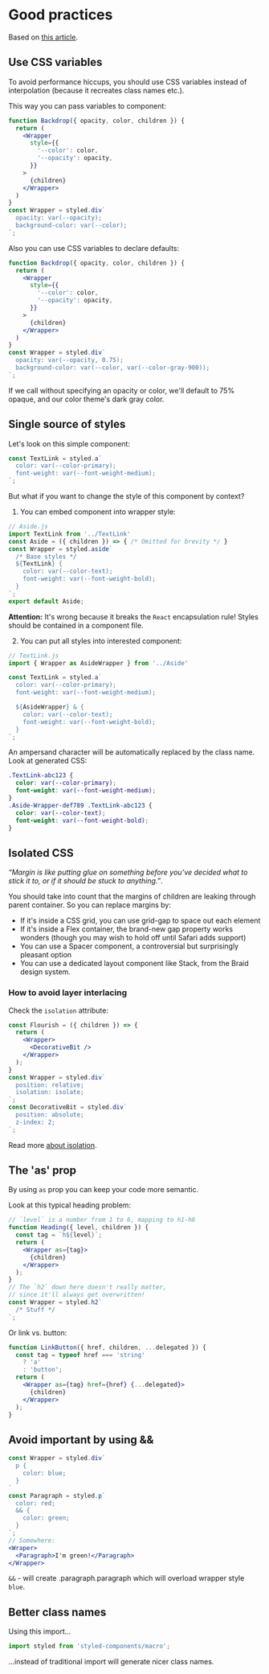 # Good practices

Based on [this article](https://www.joshwcomeau.com/css/styled-components/).

## Use CSS variables

To avoid performance hiccups, you should use CSS variables instead of interpolation (because it recreates class names etc.).

This way you can pass variables to component:

```jsx
function Backdrop({ opacity, color, children }) {
  return (
    <Wrapper
      style={{
        '--color': color,
        '--opacity': opacity,
      }}
    >
      {children}
    </Wrapper>
  )
}
const Wrapper = styled.div`
  opacity: var(--opacity);
  background-color: var(--color);
`;
```

Also you can use CSS variables to declare defaults:

```jsx
function Backdrop({ opacity, color, children }) {
  return (
    <Wrapper
      style={{
        '--color': color,
        '--opacity': opacity,
      }}
    >
      {children}
    </Wrapper>
  )
}
const Wrapper = styled.div`
  opacity: var(--opacity, 0.75);
  background-color: var(--color, var(--color-gray-900));
`;
```

If we call <Backdrop> without specifying an opacity or color, we'll default to 75% opaque, and our color theme's dark gray color.

## Single source of styles

Let's look on this simple component:

```jsx
const TextLink = styled.a`
  color: var(--color-primary);
  font-weight: var(--font-weight-medium);
`;
```

But what if you want to change the style of this component by context?

1. You can embed component into wrapper style:

```jsx
// Aside.js
import TextLink from '../TextLink'
const Aside = ({ children }) => { /* Omitted for brevity */ }
const Wrapper = styled.aside`
  /* Base styles */
  ${TextLink} {
    color: var(--color-text);
    font-weight: var(--font-weight-bold);
  }
`;
export default Aside;
```

__Attention:__ It's wrong because it breaks the `React` encapsulation rule! Styles should be contained in a component file.

2. You can put all styles into interested component:

```jsx
// TextLink.js
import { Wrapper as AsideWrapper } from '../Aside'

const TextLink = styled.a`
  color: var(--color-primary);
  font-weight: var(--font-weight-medium);

  ${AsideWrapper} & {
    color: var(--color-text);
    font-weight: var(--font-weight-bold);
  }
`;
```

An ampersand character will be automatically replaced by the class name. Look at generated CSS:

```css
.TextLink-abc123 {
  color: var(--color-primary);
  font-weight: var(--font-weight-medium);
}
.Aside-Wrapper-def789 .TextLink-abc123 {
  color: var(--color-text);
  font-weight: var(--font-weight-bold);
}
```

## Isolated CSS

_“Margin is like putting glue on something before you’ve decided what to stick it to, or if it should be stuck to anything.”_.

You should take into count that the margins of children are leaking through parent container. So you can replace margins by:

* If it's inside a CSS grid, you can use grid-gap to space out each element
* If it's inside a Flex container, the brand-new gap property works wonders (though you may wish to hold off until Safari adds support)
* You can use a Spacer component, a controversial but surprisingly pleasant option
* You can use a dedicated layout component like Stack, from the Braid design system.

### How to avoid layer interlacing

Check the `isolation` attribute: 

```jsx
const Flourish = ({ children }) => {
  return (
    <Wrapper>
      <DecorativeBit />
    </Wrapper>
  );
}
const Wrapper = styled.div`
  position: relative;
  isolation: isolate;
`;
const DecorativeBit = styled.div`
  position: absolute;
  z-index: 2;
`;
```

Read more [about isolation](https://css-tricks.com/almanac/properties/i/isolation/).


## The 'as' prop

By using `as` prop you can keep your code more semantic.

Look at this typical heading problem:

```jsx
// `level` is a number from 1 to 6, mapping to h1-h6
function Heading({ level, children }) {
  const tag = `h${level}`;
  return (
    <Wrapper as={tag}>
      {children}
    </Wrapper>
  );
}
// The `h2` down here doesn't really matter,
// since it'll always get overwritten!
const Wrapper = styled.h2`
  /* Stuff */
`;
```

Or link vs. button:

```jsx
function LinkButton({ href, children, ...delegated }) {
  const tag = typeof href === 'string'
    ? 'a'
    : 'button';
  return (
    <Wrapper as={tag} href={href} {...delegated}>
      {children}
    </Wrapper>
  );
}
```

## Avoid important by using &&

```jsx
const Wrapper = styled.div`
  p {
    color: blue;
  }
`
const Paragraph = styled.p`
  color: red;
  && {
    color: green;
  }
`;
// Somewhere:
<Wraper>
  <Paragraph>I'm green!</Paragraph>
</Wrapper>
```

`&&` - will create .paragraph.paragraph which will overload wrapper style `blue`. 

## Better class names

Using this import...

```js
import styled from 'styled-components/macro';
```

...instead of traditional import will generate nicer class names.
